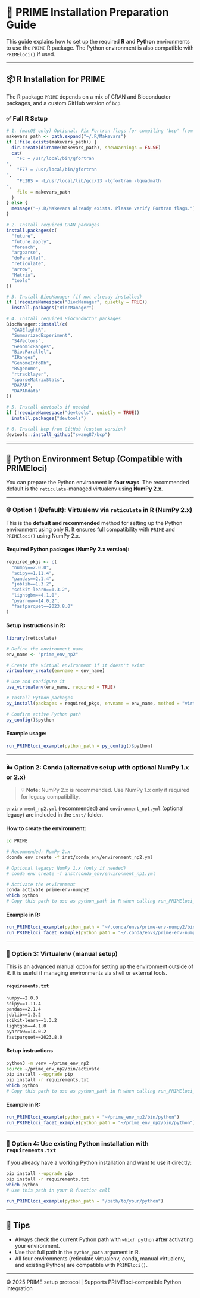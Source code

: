 # 🧪 PRIME Installation Preparation Guide

This guide explains how to set up the required **R** and **Python** environments to use the `PRIME` R package. The Python environment is also compatible with `PRIMEloci()` if used.

---

## 📦 R Installation for PRIME

The R package `PRIME` depends on a mix of CRAN and Bioconductor packages, and a custom GitHub version of `bcp`.

### ✅ Full R Setup

```r
# 1. (macOS only) Optional: Fix Fortran flags for compiling 'bcp' from GitHub
makevars_path <- path.expand("~/.R/Makevars")
if (!file.exists(makevars_path)) {
  dir.create(dirname(makevars_path), showWarnings = FALSE)
  cat(
    "FC = /usr/local/bin/gfortran
",
    "F77 = /usr/local/bin/gfortran
",
    "FLIBS = -L/usr/local/lib/gcc/13 -lgfortran -lquadmath
",
    file = makevars_path
  )
} else {
  message("~/.R/Makevars already exists. Please verify Fortran flags.")
}
```

```r
# 2. Install required CRAN packages
install.packages(c(
  "future",
  "future.apply",
  "foreach",
  "argparse",
  "doParallel",
  "reticulate",
  "arrow",
  "Matrix",
  "tools"
))

# 3. Install BiocManager (if not already installed)
if (!requireNamespace("BiocManager", quietly = TRUE))
  install.packages("BiocManager")

# 4. Install required Bioconductor packages
BiocManager::install(c(
  "CAGEfightR",
  "SummarizedExperiment",
  "S4Vectors",
  "GenomicRanges",
  "BiocParallel",
  "IRanges",
  "GenomeInfoDb",
  "BSgenome",
  "rtracklayer",
  "sparseMatrixStats",
  "DAPAR",
  "DAPARdata"
))

# 5. Install devtools if needed
if (!requireNamespace("devtools", quietly = TRUE))
  install.packages("devtools")

# 6. Install bcp from GitHub (custom version)
devtools::install_github("swang87/bcp")
```

---

## 🐍 Python Environment Setup (Compatible with PRIMEloci)

You can prepare the Python environment in **four ways**. The recommended default is the `reticulate`-managed virtualenv using **NumPy 2.x**.

---

### 🌐 Option 1 (Default): Virtualenv via `reticulate` in R (NumPy 2.x)

This is the **default and recommended** method for setting up the Python environment using only R. It ensures full compatibility with `PRIME` and `PRIMEloci()` using NumPy 2.x.

#### Required Python packages (NumPy 2.x version):

```r
required_pkgs <- c(
  "numpy==2.0.0",
  "scipy==1.11.4",
  "pandas==2.1.4",
  "joblib==1.3.2",
  "scikit-learn==1.3.2",
  "lightgbm==4.1.0",
  "pyarrow==14.0.2",
  "fastparquet==2023.8.0"
)
```

#### Setup instructions in R:

```r
library(reticulate)

# Define the environment name
env_name <- "prime_env_np2"

# Create the virtual environment if it doesn't exist
virtualenv_create(envname = env_name)

# Use and configure it
use_virtualenv(env_name, required = TRUE)

# Install Python packages
py_install(packages = required_pkgs, envname = env_name, method = "virtualenv")

# Confirm active Python path
py_config()$python
```

#### Example usage:

```r
run_PRIMEloci_example(python_path = py_config()$python)
```

---

### 🌬️ Option 2: Conda (alternative setup with optional NumPy 1.x or 2.x)

> 💡 **Note:** NumPy 2.x is recommended. Use NumPy 1.x only if required for legacy compatibility.

`environment_np2.yml` (recommended) and `environment_np1.yml` (optional legacy) are included in the `inst/` folder.

#### How to create the environment:

```bash
cd PRIME

# Recommended: NumPy 2.x
dconda env create -f inst/conda_env/environment_np2.yml

# Optional legacy: NumPy 1.x (only if needed)
# conda env create -f inst/conda_env/environment_np1.yml

# Activate the environment
conda activate prime-env-numpy2
which python
# Copy this path to use as python_path in R when calling run_PRIMEloci_example() or run_PRIMEloci_facet_example()
```

#### Example in R:

```r
run_PRIMEloci_example(python_path = "~/.conda/envs/prime-env-numpy2/bin/python")
run_PRIMEloci_facet_example(python_path = "~/.conda/envs/prime-env-numpy2/bin/python")
```

---

### 🧪 Option 3: Virtualenv (manual setup)

This is an advanced manual option for setting up the environment outside of R. It is useful if managing environments via shell or external tools.

#### `requirements.txt`

```txt
numpy==2.0.0
scipy==1.11.4
pandas==2.1.4
joblib==1.3.2
scikit-learn==1.3.2
lightgbm==4.1.0
pyarrow==14.0.2
fastparquet==2023.8.0
```

#### Setup instructions

```bash
python3 -m venv ~/prime_env_np2
source ~/prime_env_np2/bin/activate
pip install --upgrade pip
pip install -r requirements.txt
which python
# Copy this path to use as python_path in R when calling run_PRIMEloci_example() or run_PRIMEloci_facet_example()
```

#### Example in R:

```r
run_PRIMEloci_example(python_path = "~/prime_env_np2/bin/python")
run_PRIMEloci_facet_example(python_path = "~/prime_env_np2/bin/python")
```

---

### 🔧 Option 4: Use existing Python installation with `requirements.txt`

If you already have a working Python installation and want to use it directly:

```bash
pip install --upgrade pip
pip install -r requirements.txt
which python
# Use this path in your R function call
```

```r
run_PRIMEloci_example(python_path = "/path/to/your/python")
```

---

## 🧠 Tips

- Always check the current Python path with `which python` **after** activating your environment.
- Use that full path in the `python_path` argument in R.
- All four environments (reticulate virtualenv, conda, manual virtualenv, and existing Python) are compatible with `PRIMEloci()`.

---

© 2025 PRIME setup protocol | Supports PRIMEloci-compatible Python integration
